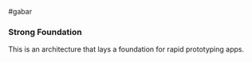 #gabar
### Strong Foundation

This is an architecture that lays a foundation for rapid prototyping apps.
